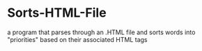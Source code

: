 # Sorts-HTML-File
a program that parses through an .HTML file and sorts words into "priorities" based on their associated HTML tags
